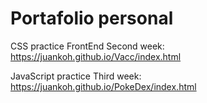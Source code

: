 # Portafolio personal 


CSS practice FrontEnd Second week: https://juankoh.github.io/Vacc/index.html

JavaScript practice Third week: https://juankoh.github.io/PokeDex/index.html
